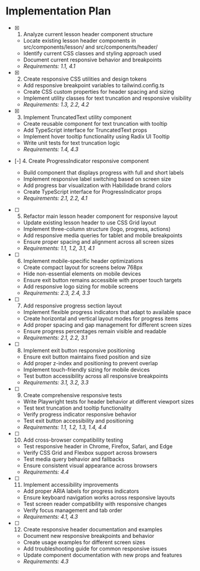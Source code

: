 # Implementation Plan

- [x] 1. Analyze current lesson header component structure





  - Locate existing lesson header components in src/components/lesson/ and src/components/header/
  - Identify current CSS classes and styling approach used
  - Document current responsive behavior and breakpoints
  - _Requirements: 1.1, 4.1_

- [x] 2. Create responsive CSS utilities and design tokens





  - Add responsive breakpoint variables to tailwind.config.ts
  - Create CSS custom properties for header spacing and sizing
  - Implement utility classes for text truncation and responsive visibility
  - _Requirements: 1.3, 2.2, 4.2_

- [x] 3. Implement TruncatedText utility component





  - Create reusable component for text truncation with tooltip
  - Add TypeScript interface for TruncatedText props
  - Implement hover tooltip functionality using Radix UI Tooltip
  - Write unit tests for text truncation logic
  - _Requirements: 1.4, 4.3_

- [-] 4. Create ProgressIndicator responsive component



  - Build component that displays progress with full and short labels
  - Implement responsive label switching based on screen size
  - Add progress bar visualization with Habilidade brand colors
  - Create TypeScript interface for ProgressIndicator props
  - _Requirements: 2.1, 2.2, 4.1_

- [ ] 5. Refactor main lesson header component for responsive layout
  - Update existing lesson header to use CSS Grid layout
  - Implement three-column structure (logo, progress, actions)
  - Add responsive media queries for tablet and mobile breakpoints
  - Ensure proper spacing and alignment across all screen sizes
  - _Requirements: 1.1, 1.2, 3.1, 4.1_

- [ ] 6. Implement mobile-specific header optimizations
  - Create compact layout for screens below 768px
  - Hide non-essential elements on mobile devices
  - Ensure exit button remains accessible with proper touch targets
  - Add responsive logo sizing for mobile screens
  - _Requirements: 2.3, 2.4, 3.3_

- [ ] 7. Add responsive progress section layout
  - Implement flexible progress indicators that adapt to available space
  - Create horizontal and vertical layout modes for progress items
  - Add proper spacing and gap management for different screen sizes
  - Ensure progress percentages remain visible and readable
  - _Requirements: 2.1, 2.2, 3.1_

- [ ] 8. Implement exit button responsive positioning
  - Ensure exit button maintains fixed position and size
  - Add proper z-index and positioning to prevent overlap
  - Implement touch-friendly sizing for mobile devices
  - Test button accessibility across all responsive breakpoints
  - _Requirements: 3.1, 3.2, 3.3_

- [ ] 9. Create comprehensive responsive tests
  - Write Playwright tests for header behavior at different viewport sizes
  - Test text truncation and tooltip functionality
  - Verify progress indicator responsive behavior
  - Test exit button accessibility and positioning
  - _Requirements: 1.1, 1.2, 1.3, 1.4, 4.4_

- [ ] 10. Add cross-browser compatibility testing
  - Test responsive header in Chrome, Firefox, Safari, and Edge
  - Verify CSS Grid and Flexbox support across browsers
  - Test media query behavior and fallbacks
  - Ensure consistent visual appearance across browsers
  - _Requirements: 4.4_

- [ ] 11. Implement accessibility improvements
  - Add proper ARIA labels for progress indicators
  - Ensure keyboard navigation works across responsive layouts
  - Test screen reader compatibility with responsive changes
  - Verify focus management and tab order
  - _Requirements: 4.1, 4.3_

- [ ] 12. Create responsive header documentation and examples
  - Document new responsive breakpoints and behavior
  - Create usage examples for different screen sizes
  - Add troubleshooting guide for common responsive issues
  - Update component documentation with new props and features
  - _Requirements: 4.3_
